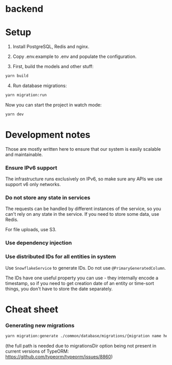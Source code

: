 # backend

# Setup

1. Install PostgreSQL, Redis and nginx.

2. Copy .env.example to .env and populate the configuration.

3. First, build the models and other stuff:

```sh
yarn build
```

4. Run database migrations:
```sh
yarn migration:run
```

Now you can start the project in watch mode:
```sh
yarn dev
```

# Development notes

Those are mostly written here to ensure that our system is easily scalable and maintainable.

### Ensure IPv6 support
The infrastructure runs exclusively on IPv6, so make sure any APIs we use support v6 only networks.

### Do not store any state in services

The requests can be handled by different instances of the service, so you can't rely on any state in the service. 
If you need to store some data, use Redis.

For file uploads, use S3.

### Use dependency injection

### Use distributed IDs for all entities in system

Use `SnowflakeService` to generate IDs. Do not use `@PrimaryGeneratedColumn`.

The IDs have one useful property you can use - they internally encode a timestamp, so if you need to get creation date of an entity or time-sort things, you don't have to store the date separately.

# Cheat sheet

### Generating new migrations

```sh
yarn migration:generate ./common/database/migrations/{migration name here}
```

(the full path is needed due to migrationsDir option being not present in current versions of TypeORM: https://github.com/typeorm/typeorm/issues/8860)
